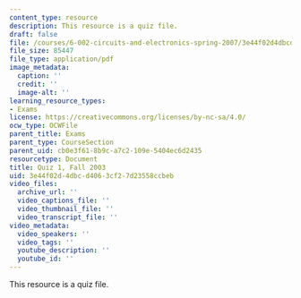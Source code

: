 ```yaml
---
content_type: resource
description: This resource is a quiz file.
draft: false
file: /courses/6-002-circuits-and-electronics-spring-2007/3e44f02d4dbcd4063cf27d23558ccbeb_quiz1_f03.pdf
file_size: 85447
file_type: application/pdf
image_metadata:
  caption: ''
  credit: ''
  image-alt: ''
learning_resource_types:
- Exams
license: https://creativecommons.org/licenses/by-nc-sa/4.0/
ocw_type: OCWFile
parent_title: Exams
parent_type: CourseSection
parent_uid: cb0e3f61-8b9c-a7c2-109e-5404ec6d2435
resourcetype: Document
title: Quiz 1, Fall 2003
uid: 3e44f02d-4dbc-d406-3cf2-7d23558ccbeb
video_files:
  archive_url: ''
  video_captions_file: ''
  video_thumbnail_file: ''
  video_transcript_file: ''
video_metadata:
  video_speakers: ''
  video_tags: ''
  youtube_description: ''
  youtube_id: ''
---
```

This resource is a quiz file.
